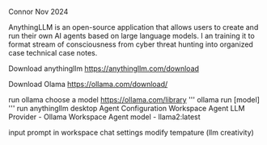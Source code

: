 Connor Nov 2024

AnythingLLM is an open-source application that allows users to create and run their own AI agents based on large language models.
I an training it to format stream of consciousness from cyber threat hunting into organized case technical case notes.

Download anythingllm
https://anythingllm.com/download

Download Olama
https://ollama.com/download/

run ollama
choose a model https://ollama.com/library 
'''
ollama run [model]
'''
run anythingllm desktop
Agent Configuration
  Workspace Agent LLM Provider - Ollama
    Workspace Agent model - llama2:latest

input prompt in workspace chat settings
modify tempature (llm creativity)
